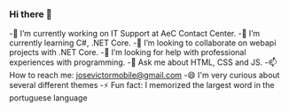### Hi there 👋

-🔭 I’m currently working on IT Support at AeC Contact Center.
-🌱 I’m currently learning C#, .NET Core.
-👯 I’m looking to collaborate on webapi projects with .NET Core.
-🤔 I’m looking for help with professional experiences with programming.
-💬 Ask me about HTML, CSS and JS.
-📫 How to reach me: josevictormobile@gmail.com
-😄 I'm very curious about several different themes
-⚡ Fun fact: I memorized the largest word in the portuguese language

